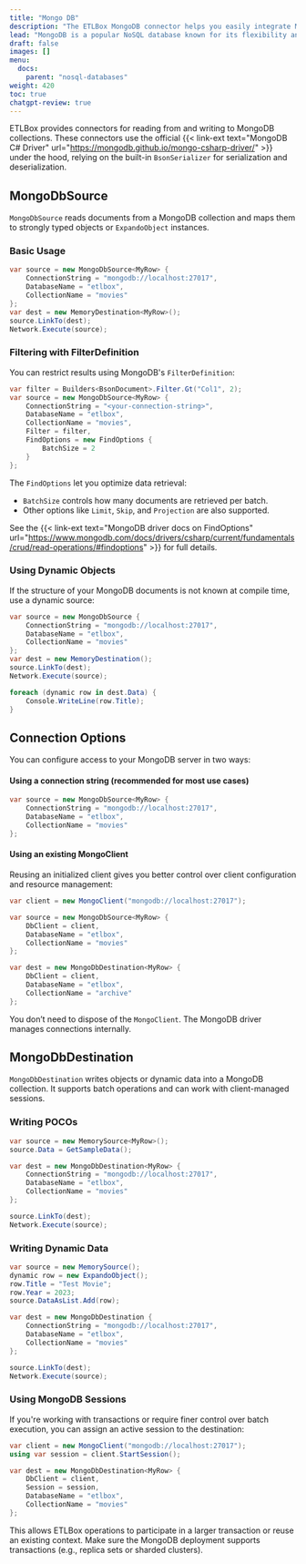 ```yaml
---
title: "Mongo DB"
description: "The ETLBox MongoDB connector helps you easily integrate MongoDB into your data workflows. Whether you're working with structured classes or flexible dynamic data, it provides a straightforward way to read from and write to MongoDB collections."
lead: "MongoDB is a popular NoSQL database known for its flexibility and JSON-based document model. The ETLBox MongoDB connector supports both typed and dynamic data, making it a good fit for scenarios where schemas may vary or evolve."
draft: false
images: []
menu:
  docs:
    parent: "nosql-databases"
weight: 420
toc: true
chatgpt-review: true
---
```


ETLBox provides connectors for reading from and writing to MongoDB collections. These connectors use the official {{< link-ext text="MongoDB C# Driver" url="https://mongodb.github.io/mongo-csharp-driver/" >}} under the hood, relying on the built-in `BsonSerializer` for serialization and deserialization.

## MongoDbSource

`MongoDbSource` reads documents from a MongoDB collection and maps them to strongly typed objects or `ExpandoObject` instances.

### Basic Usage

```csharp
var source = new MongoDbSource<MyRow> {
    ConnectionString = "mongodb://localhost:27017",
    DatabaseName = "etlbox",
    CollectionName = "movies"
};
var dest = new MemoryDestination<MyRow>();
source.LinkTo(dest);
Network.Execute(source);
```

### Filtering with FilterDefinition

You can restrict results using MongoDB's `FilterDefinition`:

```csharp
var filter = Builders<BsonDocument>.Filter.Gt("Col1", 2);
var source = new MongoDbSource<MyRow> {
    ConnectionString = "<your-connection-string>",
    DatabaseName = "etlbox",
    CollectionName = "movies",
    Filter = filter,
    FindOptions = new FindOptions {
        BatchSize = 2
    }
};
```

The `FindOptions` let you optimize data retrieval:

- `BatchSize` controls how many documents are retrieved per batch.
- Other options like `Limit`, `Skip`, and `Projection` are also supported.

See the {{< link-ext text="MongoDB driver docs on FindOptions" url="https://www.mongodb.com/docs/drivers/csharp/current/fundamentals/crud/read-operations/#findoptions" >}} for full details.

### Using Dynamic Objects

If the structure of your MongoDB documents is not known at compile time, use a dynamic source:

```csharp
var source = new MongoDbSource {
    ConnectionString = "mongodb://localhost:27017",
    DatabaseName = "etlbox",
    CollectionName = "movies"
};
var dest = new MemoryDestination();
source.LinkTo(dest);
Network.Execute(source);

foreach (dynamic row in dest.Data) {
    Console.WriteLine(row.Title);
}
```

## Connection Options

You can configure access to your MongoDB server in two ways:

#### Using a connection string (recommended for most use cases)

```csharp
var source = new MongoDbSource<MyRow> {
    ConnectionString = "mongodb://localhost:27017",
    DatabaseName = "etlbox",
    CollectionName = "movies"
};
```

#### Using an existing MongoClient

Reusing an initialized client gives you better control over client configuration and resource management:
```csharp
var client = new MongoClient("mongodb://localhost:27017");

var source = new MongoDbSource<MyRow> {
    DbClient = client,
    DatabaseName = "etlbox",
    CollectionName = "movies"
};

var dest = new MongoDbDestination<MyRow> {
    DbClient = client,
    DatabaseName = "etlbox",
    CollectionName = "archive"
};
```

You don’t need to dispose of the `MongoClient`. The MongoDB driver manages connections internally.

## MongoDbDestination

`MongoDbDestination` writes objects or dynamic data into a MongoDB collection. It supports batch operations and can work with client-managed sessions.

### Writing POCOs

```csharp
var source = new MemorySource<MyRow>();
source.Data = GetSampleData();

var dest = new MongoDbDestination<MyRow> {
    ConnectionString = "mongodb://localhost:27017",
    DatabaseName = "etlbox",
    CollectionName = "movies"
};

source.LinkTo(dest);
Network.Execute(source);
```

### Writing Dynamic Data

```csharp
var source = new MemorySource();
dynamic row = new ExpandoObject();
row.Title = "Test Movie";
row.Year = 2023;
source.DataAsList.Add(row);

var dest = new MongoDbDestination {
    ConnectionString = "mongodb://localhost:27017",
    DatabaseName = "etlbox",
    CollectionName = "movies"
};

source.LinkTo(dest);
Network.Execute(source);
```

### Using MongoDB Sessions

If you're working with transactions or require finer control over batch execution, you can assign an active session to the destination:

```csharp
var client = new MongoClient("mongodb://localhost:27017");
using var session = client.StartSession();

var dest = new MongoDbDestination<MyRow> {
    DbClient = client,
    Session = session,
    DatabaseName = "etlbox",
    CollectionName = "movies"
};
```

This allows ETLBox operations to participate in a larger transaction or reuse an existing context. Make sure the MongoDB deployment supports transactions (e.g., replica sets or sharded clusters).
